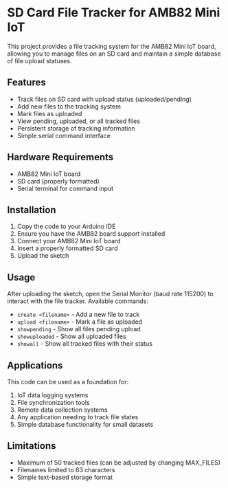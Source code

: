 # SD Card File Tracker for AMB82 Mini IoT

This project provides a file tracking system for the AMB82 Mini IoT board, allowing you to manage files on an SD card and maintain a simple database of file upload statuses.

## Features

- Track files on SD card with upload status (uploaded/pending)
- Add new files to the tracking system
- Mark files as uploaded
- View pending, uploaded, or all tracked files
- Persistent storage of tracking information
- Simple serial command interface

## Hardware Requirements

- AMB82 Mini IoT board
- SD card (properly formatted)
- Serial terminal for command input

## Installation

1. Copy the code to your Arduino IDE
2. Ensure you have the AMB82 board support installed
3. Connect your AMB82 Mini IoT board
4. Insert a properly formatted SD card
5. Upload the sketch

## Usage

After uploading the sketch, open the Serial Monitor (baud rate 115200) to interact with the file tracker. Available commands:

- `create <filename>` - Add a new file to track
- `upload <filename>` - Mark a file as uploaded
- `showpending` - Show all files pending upload
- `showuploaded` - Show all uploaded files
- `showall` - Show all tracked files with their status


## Applications

This code can be used as a foundation for:

1. IoT data logging systems
2. File synchronization tools
3. Remote data collection systems
4. Any application needing to track file states
5. Simple database functionality for small datasets

## Limitations

- Maximum of 50 tracked files (can be adjusted by changing MAX_FILES)
- Filenames limited to 63 characters
- Simple text-based storage format
